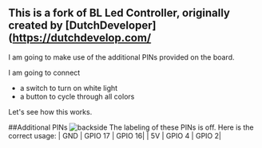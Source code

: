 ## This is a fork of BL Led Controller, originally created by [DutchDeveloper](https://dutchdevelop.com/

I am going to make use of the additional PINs provided on the board.

I am going to connect
* a switch to turn on white light
* a button to cycle through all colors

Let's see how this works.

##Additional PINs
![backside](https://github.com/MabuClou/BLLEDControllerPlus/assets/7697438/46aae5de-9896-46aa-8748-23d312d5fbbd)
The labeling of these PINs is off. Here is the correct usage:
| GND  | GPIO 17 | GPIO 16|
| 5V  | GPIO 4 | GPIO 2|
